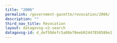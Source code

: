 ```yaml
---
title: "2006"
permalink: /government-gazette/revocation/2006/
description: ""
third_nav_title: Revocation
layout: datagovsg-v2-search
datagovsg-id: d_def50defc5a08e70eeb02447858586e1
---
```

